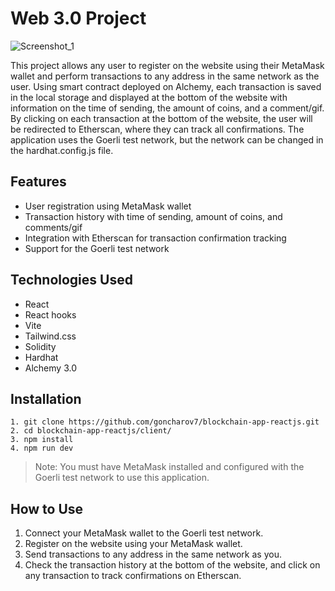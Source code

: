 # Web 3.0 Project
![Screenshot_1](https://user-images.githubusercontent.com/92748828/227339001-c27c79e7-e1b7-4f86-973e-b1e77e5804df.png)

This project allows any user to register on the website using their MetaMask wallet and perform transactions to any address in the same network as the user. Using smart contract deployed on Alchemy, each transaction is saved in the local storage and displayed at the bottom of the website with information on the time of sending, the amount of coins, and a comment/gif. By clicking on each transaction at the bottom of the website, the user will be redirected to Etherscan, where they can track all confirmations. The application uses the Goerli test network, but the network can be changed in the hardhat.config.js file.
## Features
+ User registration using MetaMask wallet
+ Transaction history with time of sending, amount of coins, and comments/gif
+ Integration with Etherscan for transaction confirmation tracking
+ Support for the Goerli test network
## Technologies Used
+ React
+ React hooks
+ Vite
+ Tailwind.css
+ Solidity
+ Hardhat
+ Alchemy 3.0
## Installation
```
1. git clone https://github.com/goncharov7/blockchain-app-reactjs.git
2. cd blockchain-app-reactjs/client/
3. npm install
4. npm run dev
```
> Note: You must have MetaMask installed and configured with the Goerli test network to use this application.
## How to Use
1. Connect your MetaMask wallet to the Goerli test network.
2. Register on the website using your MetaMask wallet.
3. Send transactions to any address in the same network as you.
4. Check the transaction history at the bottom of the website, and click on any transaction to track confirmations on Etherscan.
